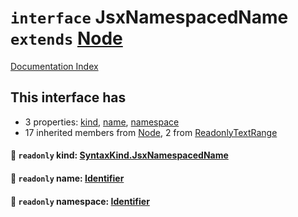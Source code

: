# `interface` JsxNamespacedName `extends` [Node](../interface.Node/README.md)

[Documentation Index](../README.md)

## This interface has

- 3 properties:
[kind](#-readonly-kind-syntaxkindjsxnamespacedname),
[name](#-readonly-name-identifier),
[namespace](#-readonly-namespace-identifier)
- 17 inherited members from [Node](../interface.Node/README.md), 2 from [ReadonlyTextRange](../interface.ReadonlyTextRange/README.md)


#### 📄 `readonly` kind: [SyntaxKind.JsxNamespacedName](../enum.SyntaxKind/README.md#jsxnamespacedname--295)



#### 📄 `readonly` name: [Identifier](../interface.Identifier/README.md)



#### 📄 `readonly` namespace: [Identifier](../interface.Identifier/README.md)



